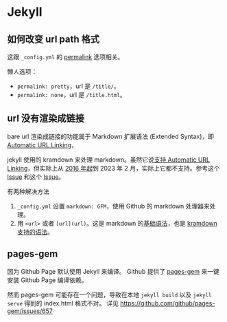 # Jekyll

## 如何改变 url path 格式

这跟 `_config.yml` 的 [permalink](https://jekyllrb.com/docs/permalinks/) 选项相关。

懒人选项：

- `permalink: pretty`，url 是 `/title/`。
- `permalink: none`，url 是 `/title.html`。

## url 没有渲染成链接

bare url 渲染成链接的功能属于 Markdown 扩展语法 (Extended Syntax)，即  [Automatic URL Linking](https://www.markdownguide.org/extended-syntax/#automatic-url-linking)，

jekyll 使用的 kramdown 来处理 markdown。虽然它说[支持 Automatic URL Linking](https://www.markdownguide.org/tools/jekyll/)，但实际上从 [2016 年起](https://github.com/gettalong/kramdown/issues/306)到 2023 年 2 月，实际上它都不支持。参考这个 [Issue](https://github.com/kramdown/parser-gfm/issues/17) 和这个 [Issue](https://github.com/barryclark/jekyll-now/issues/459#issuecomment-561336350)。

有两种解决方法

1. `_config.yml` 设置 `markdown: GFM`，使用 Github 的 markdown 处理器来处理。
2. 用 `<url>` 或者 `[url](url)`。这是 markdown 的[基础语法](https://www.markdownguide.org/basic-syntax/#links)，也是 [kramdown 支持的语法](https://kramdown.gettalong.org/syntax.html#automatic-links)。

## pages-gem

因为 Github Page 默认使用 Jekyll 来编译。
Github 提供了 [pages-gem](https://github.com/github/pages-gem) 来一键安装 Github Page 编译依赖。

然而 pages-gem 可能存在一个问题，导致在本地 `jekyll build` 以及 `jekyll serve` 得到的 index.html 格式不对。
详见 https://github.com/github/pages-gem/issues/657
